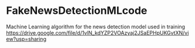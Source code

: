 # FakeNewsDetectionMLcode
Machine Learning algorithm for the news detection
model used in training https://drive.google.com/file/d/1vlN_kdYZP2VOAzyaj2JSaEPHpUKGvtXN/view?usp=sharing
